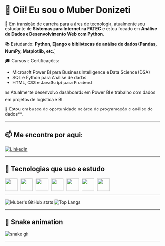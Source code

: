 # 👋 Oii! Eu sou o Muber Donizeti

🎯 Em transição de carreira para a área de tecnologia, atualmente sou estudante de **Sistemas para Internet na FATEC** e estou focado em **Análise de Dados e Desenvolvimento Web com Python**.

📚 Estudando: **Python, Django e bibliotecas de análise de dados (Pandas, NumPy, Matplotlib, etc.)**

🎓 Cursos e Certificações:
- Microsoft Power BI para Business Intelligence e Data Science (DSA)
- SQL e Python para Análise de dados
- HTML, CSS e JavaScript para Frontend

📊 Atualmente desenvolvo dashboards em Power BI e trabalho com dados em projetos de logística e BI.

🚀 Estou em busca de oportunidade na área de programação e análise de dados**.

---

## 📫 Me encontre por aqui:

[![LinkedIn](https://img.shields.io/badge/LinkedIn-blue?style=for-the-badge&logo=linkedin)](https://www.linkedin.com/in/muberdonizeti)

---

## 🧰 Tecnologias que uso e estudo
<div style="display: flex; gap: 10px;">
  <img src="https://cdn.jsdelivr.net/gh/devicons/devicon/icons/python/python-original.svg" width="40"/>
  <img src="https://cdn.jsdelivr.net/gh/devicons/devicon/icons/django/django-plain.svg" width="40"/>
  <img src="https://cdn.jsdelivr.net/gh/devicons/devicon/icons/pandas/pandas-original.svg" width="40"/>
  <img src="https://cdn.jsdelivr.net/gh/devicons/devicon/icons/numpy/numpy-original.svg" width="40"/>
  <img src="https://cdn.jsdelivr.net/gh/devicons/devicon/icons/html5/html5-original.svg" width="40"/>
  <img src="https://cdn.jsdelivr.net/gh/devicons/devicon/icons/css3/css3-original.svg" width="40"/>
  <img src="https://cdn.jsdelivr.net/gh/devicons/devicon/icons/git/git-original.svg" width="40"/>
</div>

---

![Muber's GitHub stats](https://github-readme-stats.vercel.app/api?username=muberdonizeti&show_icons=true&theme=tokyonight)
![Top Langs](https://github-readme-stats.vercel.app/api/top-langs/?username=muberdonizeti&layout=compact&theme=tokyonight)

---

## 🐍 Snake animation

![snake gif](https://github.com/muberdonizeti/muberdonizeti/blob/output/github-contribution-grid-snake.svg)

---
